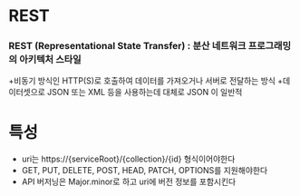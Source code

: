 # REST
### REST (Representational State Transfer) : 분산 네트워크 프로그래밍의 아키텍처 스타일
+비동기 방식인 HTTP(S)로 호출하여 데이터를 가져오거나 서버로 전달하는 방식
+데이터셋으로 JSON 또는 XML 등을 사용하는데 대체로 JSON 이 일반적

# 특성
+ uri는 https://{serviceRoot}/{collection}/{id} 형식이어야한다
+ GET, PUT, DELETE, POST, HEAD, PATCH, OPTIONS를 지원해야한다
+ API 버저닝은 Major.minor로 하고 uri에 버전 정보를 포함시킨다
